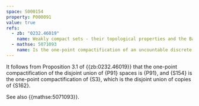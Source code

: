 ```yaml
---
space: S000154
property: P000091
value: true
refs:
  - zb: "0232.46019"
    name: Weakly compact sets - their topological properties and the Banach spaces they generate (J. Lindenstrauss)
  - mathse: 5071093
    name: Is the one-point compactification of an uncountable discrete space Eberlein compact?
---
```


It follows from Proposition 3.1 of {{zb:0232.46019}} that the one-point compactification of the disjoint union of {P91} spaces is {P91},
and {S154} is the one-point compactification of {S3},
which is the disjoint union of copies of {S162}.

See also {{mathse:5071093}}.
